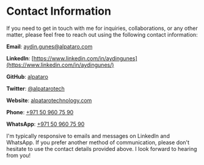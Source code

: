 # Contact Information

If you need to get in touch with me for inquiries, collaborations, or any other matter, please feel free to reach out using the following contact information:

**Email**: [aydin.gunes@alpataro.com](mailto:aydin.gunes@alpataro.com)

**LinkedIn**: [https://www.linkedin.com/in/aydingunes](https://www.linkedin.com/in/aydingunes/)

**GitHub**: [alpataro](https://github.com/alpataro)

**Twitter**: [@alpatarotech](https://twitter.com/alpatarotech)

**Website**: [alpatarotechnology.com](https://alpatarotechnology.com/)

**Phone**: [+971 50 960 75 90](tel:+971509607590)

**WhatsApp**: [+971 50 960 75 90](https://api.whatsapp.com/send?phone=971509607590&text=Hi%2C%20I%20got%20your%20WhatsApp%20information%20from%20your%20github%20alpataro)

I'm typically responsive to emails and messages on LinkedIn and WhatsApp. If you prefer another method of communication, please don't hesitate to use the contact details provided above. I look forward to hearing from you!
